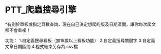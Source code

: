 # PTT_爬蟲搜尋引擎
*有別於單板或指定頁數查詢，現在自己決定想爬的版及日期區間，讓你每次爬文都不會重複！

功能：
1.自定義搜尋看板（無18歲以上看板功能）
2.自定義搜尋關鍵字
3.自定義文章日期區間
4.程式結束另存為.csv檔
